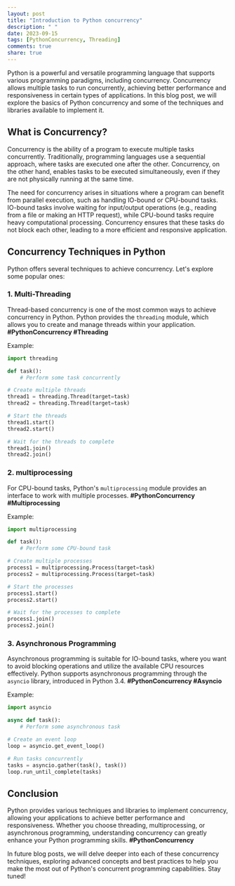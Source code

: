 ```yaml
---
layout: post
title: "Introduction to Python concurrency"
description: " "
date: 2023-09-15
tags: [PythonConcurrency, Threading]
comments: true
share: true
---
```


Python is a powerful and versatile programming language that supports various programming paradigms, including concurrency. Concurrency allows multiple tasks to run concurrently, achieving better performance and responsiveness in certain types of applications. In this blog post, we will explore the basics of Python concurrency and some of the techniques and libraries available to implement it.

## What is Concurrency?

Concurrency is the ability of a program to execute multiple tasks concurrently. Traditionally, programming languages use a sequential approach, where tasks are executed one after the other. Concurrency, on the other hand, enables tasks to be executed simultaneously, even if they are not physically running at the same time.

The need for concurrency arises in situations where a program can benefit from parallel execution, such as handling IO-bound or CPU-bound tasks. IO-bound tasks involve waiting for input/output operations (e.g., reading from a file or making an HTTP request), while CPU-bound tasks require heavy computational processing. Concurrency ensures that these tasks do not block each other, leading to a more efficient and responsive application.

## Concurrency Techniques in Python

Python offers several techniques to achieve concurrency. Let's explore some popular ones:

### 1. Multi-Threading

Thread-based concurrency is one of the most common ways to achieve concurrency in Python. Python provides the `threading` module, which allows you to create and manage threads within your application. **#PythonConcurrency #Threading**

Example:

```python
import threading

def task():
    # Perform some task concurrently

# Create multiple threads
thread1 = threading.Thread(target=task)
thread2 = threading.Thread(target=task)

# Start the threads
thread1.start()
thread2.start()

# Wait for the threads to complete
thread1.join()
thread2.join()
```

### 2. multiprocessing

For CPU-bound tasks, Python's `multiprocessing` module provides an interface to work with multiple processes. **#PythonConcurrency #Multiprocessing**

Example: 

```python
import multiprocessing

def task():
    # Perform some CPU-bound task

# Create multiple processes
process1 = multiprocessing.Process(target=task)
process2 = multiprocessing.Process(target=task)

# Start the processes
process1.start()
process2.start()

# Wait for the processes to complete
process1.join()
process2.join()
```

### 3. Asynchronous Programming

Asynchronous programming is suitable for IO-bound tasks, where you want to avoid blocking operations and utilize the available CPU resources effectively. Python supports asynchronous programming through the `asyncio` library, introduced in Python 3.4. **#PythonConcurrency #Asyncio**

Example:

```python
import asyncio

async def task():
    # Perform some asynchronous task

# Create an event loop
loop = asyncio.get_event_loop()

# Run tasks concurrently
tasks = asyncio.gather(task(), task())
loop.run_until_complete(tasks)
```

## Conclusion

Python provides various techniques and libraries to implement concurrency, allowing your applications to achieve better performance and responsiveness. Whether you choose threading, multiprocessing, or asynchronous programming, understanding concurrency can greatly enhance your Python programming skills. **#PythonConcurrency**

In future blog posts, we will delve deeper into each of these concurrency techniques, exploring advanced concepts and best practices to help you make the most out of Python's concurrent programming capabilities. Stay tuned!